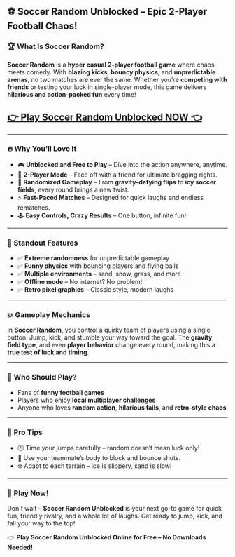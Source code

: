 ## ⚽ Soccer Random Unblocked – Epic 2-Player Football Chaos!

### 🏆 What Is Soccer Random?

**Soccer Random** is a **hyper casual 2-player football game** where chaos meets comedy. With **blazing kicks**, **bouncy physics**, and **unpredictable arenas**, no two matches are ever the same. Whether you're **competing with friends** or testing your luck in single-player mode, this game delivers **hilarious and action-packed fun** every time!

## <a href="https://1kb.link/fLRUvD">👉 Play Soccer Random Unblocked NOW 👈</a>

---

### 🔥 Why You’ll Love It

* 🎮 **Unblocked and Free to Play** – Dive into the action anywhere, anytime.
* 👬 **2-Player Mode** – Face off with a friend for ultimate bragging rights.
* 🤪 **Randomized Gameplay** – From **gravity-defying flips** to **icy soccer fields**, every round brings a new twist.
* ⚡ **Fast-Paced Matches** – Designed for quick laughs and endless rematches.
* 🕹️ **Easy Controls, Crazy Results** – One button, infinite fun!

---

### 🚀 Standout Features

* ✅ **Extreme randomness** for unpredictable gameplay
* ✅ **Funny physics** with bouncing players and flying balls
* ✅ **Multiple environments** – sand, snow, grass, and more
* ✅ **Offline mode** – No internet? No problem!
* ✅ **Retro pixel graphics** – Classic style, modern laughs

---

### 💥 Gameplay Mechanics

In **Soccer Random**, you control a quirky team of players using a single button. Jump, kick, and stumble your way toward the goal. The **gravity**, **field type**, and even **player behavior** change every round, making this a **true test of luck and timing**.

---

### 🎯 Who Should Play?

* Fans of **funny football games**
* Players who enjoy **local multiplayer challenges**
* Anyone who loves **random action**, **hilarious fails**, and **retro-style chaos**

---

### 🧠 Pro Tips

* 🕒 Time your jumps carefully – random doesn’t mean luck only!
* 🤼 Use your teammate’s body to block and bounce shots.
* ❄️ Adapt to each terrain – ice is slippery, sand is slow!

---

### 🔗 Play Now!

Don't wait – **Soccer Random Unblocked** is your next go-to game for quick fun, friendly rivalry, and a whole lot of laughs. Get ready to jump, kick, and fall your way to the top!

👉 **Play Soccer Random Unblocked Online for Free – No Downloads Needed!**
